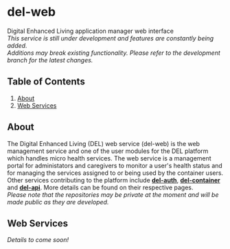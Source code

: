 # del-web
Digital Enhanced Living application manager web interface  
_This service is still under development and features are constantly being added.  
Additions may break existing functionality. Please refer to the development branch for the latest changes._

## Table of Contents
1. [About](#about)
2. [Web Services](#web-services)

## About
The Digital Enhanced Living (DEL) web service (del-web) is the web management service and one of the user modules for the DEL platform which handles micro health services. The web service is a management portal for administators and caregivers to monitor a user's health status and for managing the services assigned to or being used by the container users. Other services contributing to the platform include [__del-auth__](https://github.com/benphilip1991/del-auth), [__del-container__](https://github.com/benphilip1991/del-container) and [__del-api__](https://github.com/benphilip1991/del-api). More details can be found on their respective pages.  
_Please note that the repositories may be private at the moment and will be made public as they are developed._

## Web Services
_Details to come soon!_
